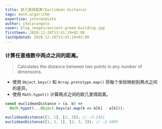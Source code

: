 ```yaml
---
title: 欧几里得距离(Euclidean distance)
tags: math,algorithm
expertise: intermediate
author: chalarangelo
cover: blog_images/ancient-greek-building.jpg
firstSeen: 2020-12-28T13:41:19+02:00
lastUpdated: 2020-12-28T13:41:19+02:00
---
```


### 计算任意维数中两点之间的距离。
> Calculates the distance between two points in any number of dimensions.

- 使用 `Object.keys()` 和 `Array.prototype.map()` 将每个坐标映射到两点之间的差异。
- 使用 `Math.hypot()` 计算两点之间的欧几里得距离。

```js
const euclideanDistance = (a, b) =>
  Math.hypot(...Object.keys(a).map(k => b[k] - a[k]));
```

```js
euclideanDistance([1, 1], [2, 3]); // ~2.2361
euclideanDistance([1, 1, 1], [2, 3, 2]); // ~2.4495
```
